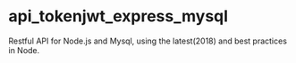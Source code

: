 # api_tokenjwt_express_mysql
Restful API for Node.js and Mysql, using the latest(2018) and best practices in Node.
